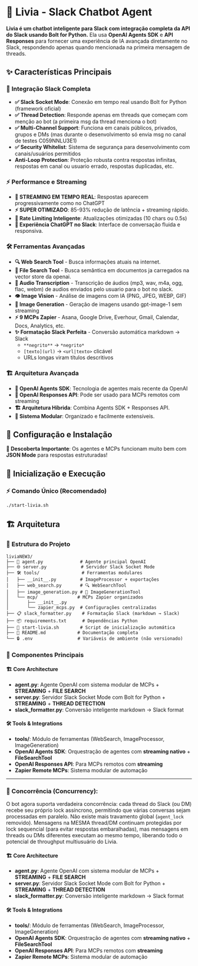 # 🤖 Livia - Slack Chatbot Agent

**Livia é um chatbot inteligente para Slack com integração completa da API do Slack usando Bolt for Python.** Ela usa **OpenAI Agents SDK** e **API Responses** para fornecer uma experiência de IA avançada diretamente no Slack, respondendo apenas quando mencionada na primeira mensagem de threads.

## ✨ Características Principais

### 🎯 **Integração Slack Completa**
- **✅ Slack Socket Mode**: Conexão em tempo real usando Bolt for Python (framework oficial)
- **✅ Thread Detection**: Responde apenas em threads que começam com menção ao bot (a primeira msg da thread menciona o bot)
- **✅ Multi-Channel Support**: Funciona em canais públicos, privados, grupos e DMs (mas durante o desenvolvimento só envia msg no canal de testes C059NNLU3E1)
- **✅ Security Whitelist**: Sistema de segurança para desenvolvimento com canais/usuários permitidos
- **Anti-Loop Protection**: Proteção robusta contra respostas infinitas, respostas em canal ou usuario errado, respostas duplicadas, etc.

### ⚡ **Performance e Streaming**
- **🚀 STREAMING EM TEMPO REAL**: Respostas aparecem progressivamente como no ChatGPT
- **⚡ SUPER OTIMIZADO**: 85-93% redução de latência + streaming rápido.
- **🔄 Rate Limiting Inteligente**: Atualizações otimizadas (10 chars ou 0.5s)
- **📱 Experiência ChatGPT no Slack**: Interface de conversação fluida e responsiva.

### 🛠️ **Ferramentas Avançadas**
- **🔍 Web Search Tool** - Busca informações atuais na internet.
- **📄 File Search Tool** - Busca semântica em documentos ja carregados na vector store da openai.
- **🎵 Audio Transcription** - Transcrição de áudios (mp3, wav, m4a, ogg, flac, webm) de audios enviados pelo usuario para o bot no slack.
- **👁️ Image Vision** - Análise de imagens com IA (PNG, JPEG, WEBP, GIF)
- **🎨 Image Generation** - Geração de imagens usando gpt-image-1 sem streaming
- **⚡ 9 MCPs Zapier** - Asana, Google Drive, Everhour, Gmail, Calendar, Docs, Analytics, etc.
- **✨ Formatação Slack Perfeita** - Conversão automática markdown → Slack
  - `**negrito**` → `*negrito*`
  - `[texto](url)` → `<url|texto>` clicável
  - URLs longas viram títulos descritivos

### 🏗️ **Arquitetura Avançada**
- **🚀 OpenAI Agents SDK**: Tecnologia de agentes mais recente da OpenAI
- **🔄 OpenAI Responses API**: Pode ser usado para MCPs remotos com streaming
- **🏗️ Arquitetura Híbrida**: Combina Agents SDK + Responses API.
- **🔧 Sistema Modular**: Organizado e facilmente extensíveis.

## 🚀 Configuração e Instalação
**🎯 Descoberta Importante**: Os agentes e MCPs funcionam muito bem com **JSON Mode** para respostas estruturadas!

## 🚀 Inicialização e Execução

### ⚡ **Comando Único (Recomendado)**

```bash
./start-livia.sh
```

## 🏗️ Arquitetura

### 📁 **Estrutura do Projeto**
```
liviaNEW3/
├── 🤖 agent.py              # Agente principal OpenAI
├── 🌐 server.py             # Servidor Slack Socket Mode 
├── 🛠️ tools/                # Ferramentas modulares
│   ├── __init__.py         # ImageProcessor + exportações
│   ├── web_search.py       # 🔍 WebSearchTool
│   ├── image_generation.py # 🎨 ImageGenerationTool
│   └── mcp/               # MCPs Zapier organizados
│       ├── __init__.py
│       └── zapier_mcps.py  # Configurações centralizadas
├── 📋 slack_formatter.py    # Formatação Slack (markdown → Slack)
├── 📦 requirements.txt      # Dependências Python
├── 🚀 start-livia.sh        # Script de inicialização automática
├── 📖 README.md            # Documentação completa
└── 🔒 .env                 # Variáveis de ambiente (não versionado)
```

### 🔧 **Componentes Principais**

#### 🏗️ **Core Architecture**
- **agent.py**: Agente OpenAI com sistema modular de MCPs + **STREAMING** + **FILE SEARCH**
- **server.py**: Servidor Slack Socket Mode com Bolt for Python + **STREAMING** + **THREAD DETECTION**
- **slack_formatter.py**: Conversão inteligente markdown → Slack format

#### 🛠️ **Tools & Integrations**
- **tools/**: Módulo de ferramentas (WebSearch, ImageProcessor, ImageGeneration)
- **OpenAI Agents SDK**: Orquestração de agentes com **streaming nativo** + **FileSearchTool**
- **OpenAI Responses API**: Para MCPs remotos com **streaming**
- **Zapier Remote MCPs**: Sistema modular de automação

---

### 🧠 Concorrência (Concurrency): 
O bot agora suporta verdadeira concorrência: cada thread do Slack (ou DM) recebe seu próprio lock assíncrono, permitindo que várias conversas sejam processadas em paralelo. Não existe mais travamento global (`agent_lock` removido). Mensagens na MESMA thread/DM continuam protegidas por lock sequencial (para evitar respostas embaralhadas), mas mensagens em threads ou DMs diferentes executam ao mesmo tempo, liberando todo o potencial de throughput multiusuário do Livia.

#### 🏗️ **Core Architecture**
- **agent.py**: Agente OpenAI com sistema modular de MCPs + **STREAMING** + **FILE SEARCH**
- **server.py**: Servidor Slack Socket Mode com Bolt for Python + **STREAMING** + **THREAD DETECTION**
- **slack_formatter.py**: Conversão inteligente markdown → Slack format

#### 🛠️ **Tools & Integrations**
- **tools/**: Módulo de ferramentas (WebSearch, ImageProcessor, ImageGeneration)
- **OpenAI Agents SDK**: Orquestração de agentes com **streaming nativo** + **FileSearchTool**
- **OpenAI Responses API**: Para MCPs remotos com **streaming**
- **Zapier Remote MCPs**: Sistema modular de automação
